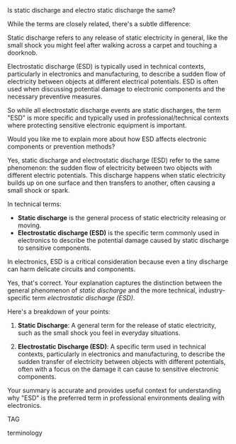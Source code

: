 Is static discharge and electro static discharge the same?

While the terms are closely related, there's a subtle difference:

Static discharge refers to any release of static electricity in general, like the small shock you might feel after walking across a carpet and touching a doorknob.

Electrostatic discharge (ESD) is typically used in technical contexts, particularly in electronics and manufacturing, to describe a sudden flow of electricity between objects at different electrical potentials. ESD is often used when discussing potential damage to electronic components and the necessary preventive measures.

So while all electrostatic discharge events are static discharges, the term "ESD" is more specific and typically used in professional/technical contexts where protecting sensitive electronic equipment is important. 

Would you like me to explain more about how ESD affects electronic components or prevention methods?

Yes, static discharge and electrostatic discharge (ESD) refer to the same phenomenon: the sudden flow of electricity between two objects with different electric potentials. This discharge happens when static electricity builds up on one surface and then transfers to another, often causing a small shock or spark. 

In technical terms:

- **Static discharge** is the general process of static electricity releasing or moving.
- **Electrostatic discharge (ESD)** is the specific term commonly used in electronics to describe the potential damage caused by static discharge to sensitive components. 

In electronics, ESD is a critical consideration because even a tiny discharge can harm delicate circuits and components.

Yes, that's correct. Your explanation captures the distinction between the general phenomenon of *static discharge* and the more technical, industry-specific term *electrostatic discharge (ESD)*.

Here's a breakdown of your points:

1. **Static Discharge**: A general term for the release of static electricity, such as the small shock you feel in everyday situations.
   
2. **Electrostatic Discharge (ESD)**: A specific term used in technical contexts, particularly in electronics and manufacturing, to describe the sudden transfer of electricity between objects with different potentials, often with a focus on the damage it can cause to sensitive electronic components.

Your summary is accurate and provides useful context for understanding why "ESD" is the preferred term in professional environments dealing with electronics.

TAG

terminology
